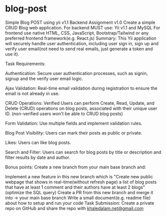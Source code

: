 # blog-post
Simple Blog POST using yii v1.1
Backend Assignment v1.0
Create a simple CRUD Blog web application.
For backend MUST use: Yii v1.1 and MySQL
For frontend use native HTML, CSS, JavaScript, Bootstrap/Tailwind or any preferred frontend framework(e.g. React.js)
Summary: This Yii application will securely handle user authentication, including user sign in, sign up and verify user email(not need to send real emails, just generate a token and use it).

Task Requirements:

Authentication: Secure user authentication processes, such as signin, signup and the verify user email logic.

Ajax Validation: Real-time email validation during registration to ensure the email is not already in use.

CRUD Operations: Verified Users can perform Create, Read, Update, and Delete (CRUD) operations on blog posts, associated with their unique user ID. (non-verified users won't be able to CRUD blog posts)

Form Validation: Use multiple fields and implement validation rules.

Blog Post Visibility: Users can mark their posts as public or private.

Likes: Users can like blog posts.

Search and Filter: Users can search for blog posts by title or description and filter results by date and author.

Bonus points: Create a new branch from your main base branch and:

Implement a new feature in this new branch which is "Create new public webpage that shows in real-time(without refresh page) a list of blog posts that have at least 1 comment and their authors have at least 2 blogs" (optimize the SQL query)
Create a PR from this new branch and merge it into -> your main base branch
Write a small document(e.g. readme file) about how to setup and run your code
Task Submission: Create a private repo on GitHub and share the repo with khaledalam.net@gmail.com
